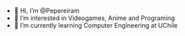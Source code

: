 - 👋 Hi, I’m @Pepereiram
- 👀 I’m interested in Videogames, Anime and Programing
- 🌱 I’m currently learning Computer Engineering at UChile


